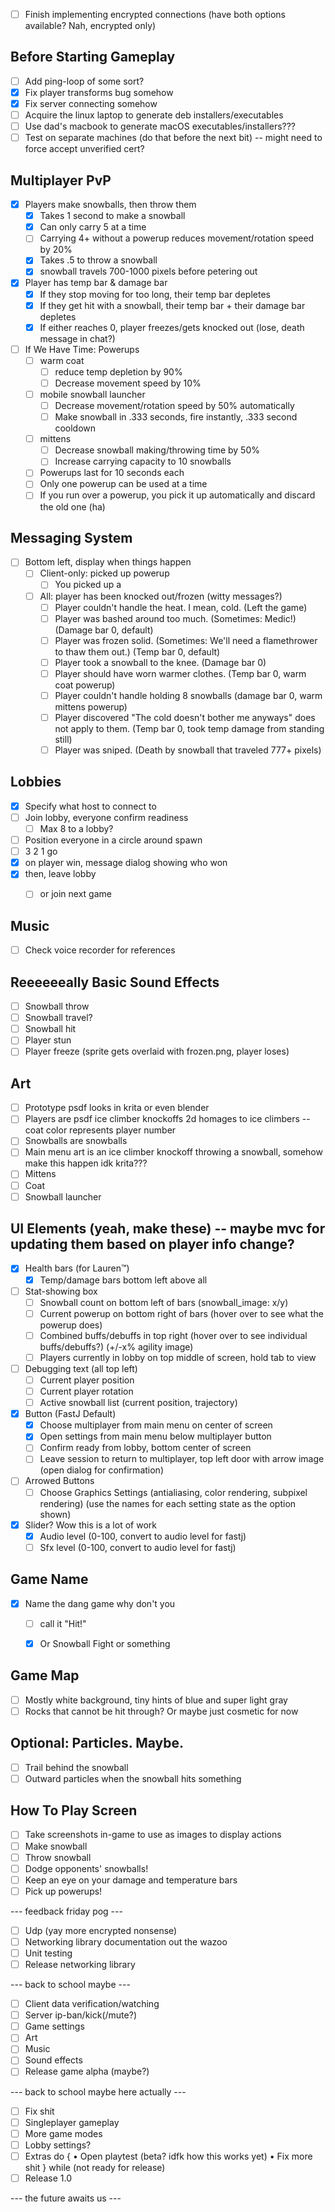 - [ ] Finish implementing encrypted connections (have both options available? Nah, encrypted only)

## Before Starting Gameplay
- [ ] Add ping-loop of some sort?
- [x] Fix player transforms bug somehow
- [x] Fix server connecting somehow
- [ ] Acquire the linux laptop to generate deb installers/executables
- [ ] Use dad's macbook to generate macOS executables/installers???
- [ ] Test on separate machines (do that before the next bit) -- might need to force accept unverified cert?

## Multiplayer PvP
- [x] Players make snowballs, then throw them
  - [x] Takes 1 second to make a snowball
  - [x] Can only carry 5 at a time
  - [ ] Carrying 4+ without a powerup reduces movement/rotation speed by 20%
  - [x] Takes .5 to throw a snowball
  - [x] snowball travels 700-1000 pixels before petering out
- [x] Player has temp bar & damage bar
  - [x] If they stop moving for too long, their temp bar depletes
  - [x] If they get hit with a snowball, their temp bar + their damage bar depletes
  - [x] If either reaches 0, player freezes/gets knocked out (lose, death message in chat?)
- [ ] If We Have Time: Powerups
  - [ ] warm coat
    - [ ] reduce temp depletion by 90%
    - [ ] Decrease movement speed by 10%
  - [ ] mobile snowball launcher
    - [ ] Decrease movement/rotation speed by 50% automatically
    - [ ] Make snowball in .333 seconds, fire instantly, .333 second cooldown
  - [ ] mittens
    - [ ] Decrease snowball making/throwing time by 50%
    - [ ] Increase carrying capacity to 10 snowballs
  - [ ] Powerups last for 10 seconds each
  - [ ] Only one powerup can be used at a time
  - [ ] If you run over a powerup, you pick it up automatically and discard the old one (ha)

## Messaging System
- [ ] Bottom left, display when things happen
  - [ ] Client-only: picked up powerup
    - [ ] You picked up a
  - [ ] All: player has been knocked out/frozen (witty messages?)
    - [ ] Player couldn't handle the heat. I mean, cold. (Left the game)
    - [ ] Player was bashed around too much. (Sometimes: Medic!) (Damage bar 0, default)
    - [ ] Player was frozen solid. (Sometimes: We'll need a flamethrower to thaw them out.) (Temp bar 0, default)
    - [ ] Player took a snowball to the knee. (Damage bar 0)
    - [ ] Player should have worn warmer clothes. (Temp bar 0, warm coat powerup)
    - [ ] Player couldn't handle holding 8 snowballs (damage bar 0, warm mittens powerup)
    - [ ] Player discovered "The cold doesn't bother me anyways" does not apply to them. (Temp bar 0, took temp damage from standing still)
    - [ ] Player was sniped. (Death by snowball that traveled 777+ pixels)

## Lobbies
- [x] Specify what host to connect to
- [ ] Join lobby, everyone confirm readiness
  - [ ] Max 8 to a lobby?
- [ ] Position everyone in a circle around spawn
- [ ] 3 2 1 go
- [x] on player win, message dialog showing who won
- [x] then, leave lobby
  - [ ] or join next game


## Music
- [ ] Check voice recorder for references

## Reeeeeeally Basic Sound Effects
- [ ] Snowball throw
- [ ] Snowball travel?
- [ ] Snowball hit
- [ ] Player stun
- [ ] Player freeze (sprite gets overlaid with frozen.png, player loses)

## Art
- [ ] Prototype psdf looks in krita or even blender
- [ ] Players are psdf ice climber knockoffs 2d homages to ice climbers -- coat color represents player number
- [ ] Snowballs are snowballs
- [ ] Main menu art is an ice climber knockoff throwing a snowball, somehow make this happen idk krita???
- [ ] Mittens
- [ ] Coat
- [ ] Snowball launcher

## UI Elements (yeah, make these) -- maybe mvc for updating them based on player info change?
- [x] Health bars (for Lauren:tm:)
  - [x] Temp/damage bars bottom left above all
- [ ] Stat-showing box
  - [ ] Snowball count on bottom left of bars (snowball_image: x/y)
  - [ ] Current powerup on bottom right of bars (hover over to see what the powerup does)
  - [ ] Combined buffs/debuffs in top right (hover over to see individual buffs/debuffs?) (+/-x% agility image)
  - [ ] Players currently in lobby on top middle of screen, hold tab to view
- [ ] Debugging text (all top left)
  - [ ] Current player position
  - [ ] Current player rotation
  - [ ] Active snowball list (current position, trajectory)
- [x] Button (FastJ Default)
  - [x] Choose multiplayer from main menu on center of screen
  - [x] Open settings from main menu below multiplayer button
  - [ ] Confirm ready from lobby, bottom center of screen
  - [ ] Leave session to return to multiplayer, top left door with arrow image (open dialog for confirmation)
- [ ] Arrowed Buttons
  - [ ] Choose Graphics Settings (antialiasing, color rendering, subpixel rendering) (use the names for each setting state as the option shown)
- [x] Slider? Wow this is a lot of work
  - [x] Audio level (0-100, convert to audio level for fastj)
  - [ ] Sfx level (0-100, convert to audio level for fastj)

## Game Name
- [x] Name the dang game why don't you
  - [ ] call it "Hit!"
  - [x] Or Snowball Fight or something


## Game Map
- [ ] Mostly white background, tiny hints of blue and super light gray
- [ ] Rocks that cannot be hit through? Or maybe just cosmetic for now

## Optional: Particles. Maybe.
- [ ] Trail behind the snowball
- [ ] Outward particles when the snowball hits something

## How To Play Screen
- [ ] Take screenshots in-game to use as images to display actions
- [ ] Make snowball
- [ ] Throw snowball
- [ ] Dodge opponents' snowballs!
- [ ] Keep an eye on your damage and temperature bars
- [ ] Pick up powerups!

--- feedback friday pog ---

- [ ] Udp (yay more encrypted nonsense)
- [ ] Networking library documentation out the wazoo
- [ ] Unit testing
- [ ] Release networking library

--- back to school maybe ---

- [ ] Client data verification/watching
- [ ] Server ip-ban/kick(/mute?)
- [ ] Game settings
- [ ] Art
- [ ] Music
- [ ] Sound effects
- [ ] Release game alpha (maybe?)

--- back to school maybe here actually ---

- [ ] Fix shit
- [ ] Singleplayer gameplay
- [ ] More game modes
- [ ] Lobby settings?
- [ ] Extras
do {
• Open playtest (beta? idfk how this works yet)
• Fix more shit
} while (not ready for release)
- [ ] Release 1.0

--- the future awaits us ---